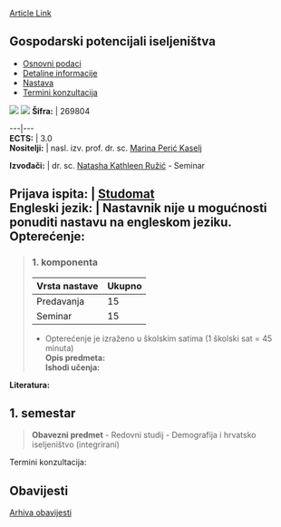 [Article Link](https://www.fhs.hr/predmet/gpi_a)

## Gospodarski potencijali iseljeništva
  * [Osnovni podaci](https://www.fhs.hr/predmet/gpi_a#v1id-904807_977895_1_0 "Osnovni podaci")
  * [Detaljne informacije](https://www.fhs.hr/predmet/gpi_a#v1id-904807_977895_1_1 "Detaljne informacije")
  * [Nastava](https://www.fhs.hr/predmet/gpi_a#v1id-904807_977895_1_2 "Nastava")
  * [Termini konzultacija](https://www.fhs.hr/predmet/gpi_a#v1id-904807_977895_1_3 "Termini konzultacija")


[![](https://www.fhs.hr/img/flags/gif/hr.gif)](https://www.fhs.hr/predmet/gpi_a) [![](https://www.fhs.hr/img/flags/gif/gb.gif)](https://www.fhs.hr/en/course/epoe_a)
**Šifra:** |  269804  
  
---|---  
**ECTS:** |  3.0   
**Nositelji:** |  nasl. izv. prof. dr. sc. [Marina Perić Kaselj](https://www.fhs.hr/djelatnik/marina.peric_kaselj)   
  
**Izvođači:** |  dr. sc. [Natasha Kathleen Ružić](https://www.fhs.hr/djelatnik/natasha_kathleen.ruzic) - Seminar  
  
**Prijava ispita:** |  [Studomat](http://www.isvu.hr/studomat)  
**Engleski jezik:** |  Nastavnik nije u mogućnosti ponuditi nastavu na engleskom jeziku.   
**Opterećenje:**  
---  
> ### 1. komponenta
> | Vrsta nastave | Ukupno  
> ---|---  
> Predavanja | 15  
> Seminar | 15  
> * Opterećenje je izraženo u školskim satima (1 školski sat = 45 minuta)   
**Opis predmeta:**  
> **Ishodi učenja:**  

  
**Literatura:**  

  
**1. semestar**  
---  
> **Obavezni predmet** - Redovni studij - Demografija i hrvatsko iseljeništvo (integrirani)  
>   
Termini konzultacija: 


## Obavijesti
[Arhiva obavijesti](https://www.fhs.hr/predmet/gpi_a?@=21nci#news_124038 "Arhiva obavijesti")
